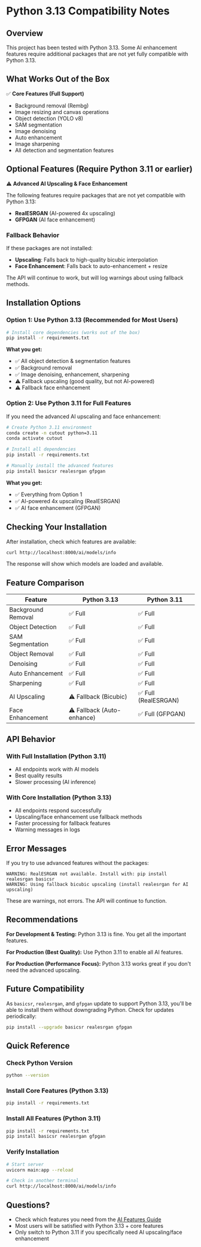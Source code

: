 # Python 3.13 Compatibility Notes

## Overview

This project has been tested with Python 3.13. Some AI enhancement features require additional packages that are not yet fully compatible with Python 3.13.

## What Works Out of the Box

✅ **Core Features (Full Support)**
- Background removal (Rembg)
- Image resizing and canvas operations
- Object detection (YOLO v8)
- SAM segmentation
- Image denoising
- Auto enhancement
- Image sharpening
- All detection and segmentation features

## Optional Features (Require Python 3.11 or earlier)

⚠️ **Advanced AI Upscaling & Face Enhancement**

The following features require packages that are not yet compatible with Python 3.13:
- **RealESRGAN** (AI-powered 4x upscaling)
- **GFPGAN** (AI face enhancement)

### Fallback Behavior

If these packages are not installed:
- **Upscaling**: Falls back to high-quality bicubic interpolation
- **Face Enhancement**: Falls back to auto-enhancement + resize

The API will continue to work, but will log warnings about using fallback methods.

## Installation Options

### Option 1: Use Python 3.13 (Recommended for Most Users)

```bash
# Install core dependencies (works out of the box)
pip install -r requirements.txt
```

**What you get:**
- ✅ All object detection & segmentation features
- ✅ Background removal
- ✅ Image denoising, enhancement, sharpening
- ⚠️ Fallback upscaling (good quality, but not AI-powered)
- ⚠️ Fallback face enhancement

### Option 2: Use Python 3.11 for Full Features

If you need the advanced AI upscaling and face enhancement:

```bash
# Create Python 3.11 environment
conda create -n cutout python=3.11
conda activate cutout

# Install all dependencies
pip install -r requirements.txt

# Manually install the advanced features
pip install basicsr realesrgan gfpgan
```

**What you get:**
- ✅ Everything from Option 1
- ✅ AI-powered 4x upscaling (RealESRGAN)
- ✅ AI face enhancement (GFPGAN)

## Checking Your Installation

After installation, check which features are available:

```bash
curl http://localhost:8000/ai/models/info
```

The response will show which models are loaded and available.

## Feature Comparison

| Feature | Python 3.13 | Python 3.11 |
|---------|-------------|-------------|
| Background Removal | ✅ Full | ✅ Full |
| Object Detection | ✅ Full | ✅ Full |
| SAM Segmentation | ✅ Full | ✅ Full |
| Object Removal | ✅ Full | ✅ Full |
| Denoising | ✅ Full | ✅ Full |
| Auto Enhancement | ✅ Full | ✅ Full |
| Sharpening | ✅ Full | ✅ Full |
| AI Upscaling | ⚠️ Fallback (Bicubic) | ✅ Full (RealESRGAN) |
| Face Enhancement | ⚠️ Fallback (Auto-enhance) | ✅ Full (GFPGAN) |

## API Behavior

### With Full Installation (Python 3.11)
- All endpoints work with AI models
- Best quality results
- Slower processing (AI inference)

### With Core Installation (Python 3.13)
- All endpoints respond successfully
- Upscaling/face enhancement use fallback methods
- Faster processing for fallback features
- Warning messages in logs

## Error Messages

If you try to use advanced features without the packages:

```
WARNING: RealESRGAN not available. Install with: pip install realesrgan basicsr
WARNING: Using fallback bicubic upscaling (install realesrgan for AI upscaling)
```

These are warnings, not errors. The API will continue to function.

## Recommendations

**For Development & Testing:** Python 3.13 is fine. You get all the important features.

**For Production (Best Quality):** Use Python 3.11 to enable all AI features.

**For Production (Performance Focus):** Python 3.13 works great if you don't need the advanced upscaling.

## Future Compatibility

As `basicsr`, `realesrgan`, and `gfpgan` update to support Python 3.13, you'll be able to install them without downgrading Python. Check for updates periodically:

```bash
pip install --upgrade basicsr realesrgan gfpgan
```

## Quick Reference

### Check Python Version
```bash
python --version
```

### Install Core Features (Python 3.13)
```bash
pip install -r requirements.txt
```

### Install All Features (Python 3.11)
```bash
pip install -r requirements.txt
pip install basicsr realesrgan gfpgan
```

### Verify Installation
```bash
# Start server
uvicorn main:app --reload

# Check in another terminal
curl http://localhost:8000/ai/models/info
```

## Questions?

- Check which features you need from the [AI Features Guide](./AI_Features.md)
- Most users will be satisfied with Python 3.13 + core features
- Only switch to Python 3.11 if you specifically need AI upscaling/face enhancement
